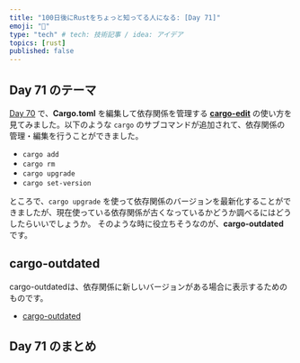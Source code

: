 ```yaml
---
title: "100日後にRustをちょっと知ってる人になる: [Day 71]"
emoji: "🦀"
type: "tech" # tech: 技術記事 / idea: アイデア
topics: [rust]
published: false
---
```

## Day 71 のテーマ

[Day 70](https://zenn.dev/shinyay/articles/hello-rust-day068) で、**Cargo.toml** を編集して依存関係を管理する **[cargo-edit](https://github.com/killercup/cargo-edit)** の使い方を見てみました。以下のような `cargo` のサブコマンドが追加されて、依存関係の管理・編集を行うことができました。

- `cargo add`
- `cargo rm`
- `cargo upgrade`
- `cargo set-version`

ところで、`cargo upgrade` を使って依存関係のバージョンを最新化することができましたが、現在使っている依存関係が古くなっているかどうか調べるにはどうしたらいいでしょうか。
そのような時に役立ちそうなのが、**cargo-outdated** です。

## cargo-outdated

cargo-outdatedは、依存関係に新しいバージョンがある場合に表示するためのものです。

- [cargo-outdated](https://github.com/kbknapp/cargo-outdated)

## Day 71 のまとめ
